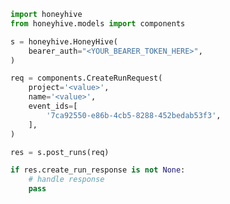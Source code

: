 <!-- Start SDK Example Usage [usage] -->
```python
import honeyhive
from honeyhive.models import components

s = honeyhive.HoneyHive(
    bearer_auth="<YOUR_BEARER_TOKEN_HERE>",
)

req = components.CreateRunRequest(
    project='<value>',
    name='<value>',
    event_ids=[
        '7ca92550-e86b-4cb5-8288-452bedab53f3',
    ],
)

res = s.post_runs(req)

if res.create_run_response is not None:
    # handle response
    pass

```
<!-- End SDK Example Usage [usage] -->